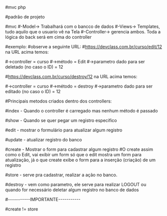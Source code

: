 #mvc php

#padrão de projeto

#mvc
#-Model-> Trabalhará com o bancco de dados
#-Views-> Templates, tudo aquilo que o usuario vê na Tela
#-Controller-> gerencia ambos. Toda a lógica do back será em cima do controller

#exemplo:
#observe a seguinte URL:
#https://devclass.com.br/curso/edit/12 
na URL acima  temos:

#->controller = curso
#->método = Edit
#->parametro dado para ser deletado (no caso o ID) = 12


#https://devclass.com.br/curso/destroy/12
na URL acima temos:

#->controller = curso
#->método = destroy
#->parametro dado para ser editado (no caso o ID) = 12

#Principais metodos criados dentro dos controllers:

#index - Quando o controller é carregado mas nenhum método é passado

#show - Quando se quer pegar um registro especifico

#edit - mostrar o formulário para atualizar algum registro

#update - atualizar registro do banco

#create - Mostrar o form para cadastrar algum registro
#O create assim como o Edit, vai exibir um form só que o edit mostra um form para atualização, já o que create exibe o form para a inserção (criação) de um registro

#store -  serve pra cadastrar, realizar a ação no banco.

#destroy - vem como parametro, ele serve para  realizar LOGOUT ou quando for necessário deletar algum registro no banco de dados

#-----------IMPORTANTE-----------

#create != store